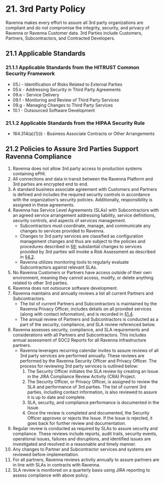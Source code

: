 # 21. 3rd Party Policy

Ravenna makes every effort to assure all 3rd party organizations are compliant and do not compromise the integrity, security, and privacy of Ravenna or Ravenna Customer data. 3rd Parties include Customers, Partners, Subcontractors, and Contracted Developers.

## 21.1 Applicable Standards

### 21.1.1 Applicable Standards from the HITRUST Common Security Framework

*  05.i - Identification of Risks Related to External Parties
*  05.k - Addressing Security in Third Party Agreements
*  09.e - Service Delivery
*  09.f - Monitoring and Review of Third Party Services
*  09.g - Managing Changes to Third Party Services
*  10.1 - Outsourced Software Development

### 21.1.2 Applicable Standards from the HIPAA Security Rule

* 164.314(a)(1)(i) - Business Associate Contracts or Other Arrangements

## 21.2 Policies to Assure 3rd Parties Support Ravenna Compliance

1. Ravenna does not allow 3rd party access to production systems containing ePHI.
2. All connections and data in transit between the Ravenna Platform and 3rd parties are encrypted end to end.
3. A standard business associate agreement with Customers and Partners is defined and includes the required security controls in accordance with the organization's security policies. Additionally, responsibility is assigned in these agreements.
4. Ravenna has Service Level Agreements (SLAs) with Subcontractors with an agreed service arrangement addressing liability, service definitions, security controls, and aspects of services management.
   * Subcontractors must coordinate, manage, and communicate any changes to services provided to Ravenna.
   * Changes to 3rd party services are classified as configuration management changes and thus are subject to the policies and procedures described in [§9](#9.-configuration-management-policy); substantial changes to services provided by 3rd parties will invoke a Risk Assessment as described in [§4.2](#4.2-risk-management-policies).
   * Ravenna utilizes monitoring tools to regularly evaluate Subcontractors against relevant SLAs.
5. No Ravenna Customers or Partners have access outside of their own environment, meaning they cannot access, modify, or delete anything related to other 3rd parties.
6. Ravenna does not outsource software development.
7. Ravenna maintains and annually reviews a list all current Partners and Subcontractors.
   * The list of current Partners and Subcontractors is maintained by the Ravenna Privacy Officer, includes details on all provided services (along with contact information), and is recorded in [§1.4](#1.4-Ravenna-organizational-concepts).
   * The annual review of Partners and Subcontractors is conducted as a part of the security, compliance, and SLA review referenced below.
8. Ravenna assesses security, compliance, and SLA requirements and considerations with all Partners and Subcontractors. This includes annual assessment of SOC2 Reports for all Ravenna infrastructure partners.
   * Ravenna leverages recurring calendar invites to assure reviews of all 3rd party services are performed annually. These reviews are performed by the Ravenna Security Officer and Privacy Officer. The process for reviewing 3rd party services is outlined below:
     1. The Security Officer initiates the SLA review by creating an Issue in the JIRA Compliance Review Activity (CRA) Project.
     2. The Security Officer, or Privacy Officer, is assigned to review the SLA and performance of 3rd parties. The list of current 3rd parties, including contact information, is also reviewed to assure it is up to date and complete.
     3. SLA, security, and compliance performance is documented in the Issue.
     4. Once the review is completed and documented, the Security Officer approves or rejects the Issue. If the Issue is rejected, it goes back for further review and documentation.
9. Regular review is conducted as required by SLAs to assure security and compliance. These reviews include reports, audit trails, security events, operational issues, failures and disruptions, and identified issues are investigated and resolved in a reasonable and timely manner.
10. Any changes to Partner and Subcontractor services and systems are reviewed before implementation.
11. For all partners, Ravenna reviews activity annually to assure partners are in line with SLAs in contracts with Ravenna.
12. SLA review is monitored on a quarterly basis using JIRA reporting to assess compliance with above policy.
